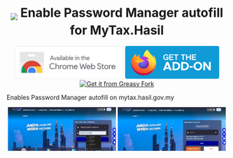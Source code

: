 <h1 align="center"><sub><img src="https://upload.wikimedia.org/wikipedia/commons/4/4e/LHDN_logo.png" width="50px"></sub> Enable Password Manager autofill for MyTax.Hasil</h1>
<p align="center"><a href="https://chromewebstore.google.com/detail/inmghfflhjhhckkpljbekeeggfpgokib"><img src="https://raw.githubusercontent.com/kazcfz/Browser-Extension-Promo-Badges/refs/heads/main/Google/Chrome%20Web%20Store/SVG%20(with%20border).svg" alt="Available in the Chrome Web Store" height="75px"></a> <a href="https://addons.mozilla.org/en-US/firefox/addon/password-manager-on-mytaxhasil/"><img src="https://raw.githubusercontent.com/kazcfz/Browser-Extension-Promo-Badges/refs/heads/main/Mozilla/Firefox/Get%20The%20Add-On.svg" alt="Get on Firefox" height="75px"></a> <a href="https://greasyfork.org/en/scripts/548433-enable-password-manager-on-mytax-hasil"><img src="https://raw.githubusercontent.com/kazcfz/Browser-Promotional-Badges/refs/heads/main/GreasyFork/SVG.svg" alt="Get it from Greasy Fork" height="75px"></a></p>
Enables Password Manager autofill on mytax.hasil.gov.my<br><p align="center"><img src="https://raw.githubusercontent.com/kazcfz/Enable-Google-Password-Manager-autofill-for-MyTax.Hasil/refs/heads/main/media_kit/preview/1.png" alt="Screenshot Preview" width="49%" height="49%"> <img src="https://raw.githubusercontent.com/kazcfz/Enable-Google-Password-Manager-autofill-for-MyTax.Hasil/refs/heads/main/media_kit/preview/2.png" alt="Screenshot Preview" width="49%" height="49%"></p>
